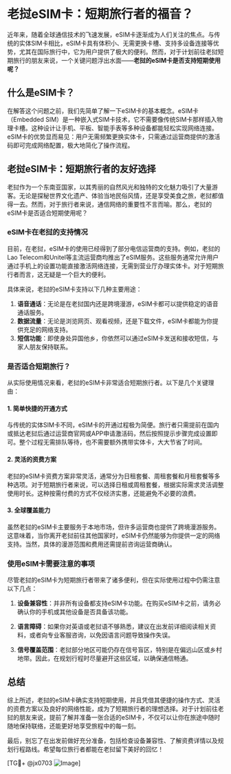 # 老挝eSIM卡：短期旅行者的福音？

近年来，随着全球通信技术的飞速发展，eSIM卡逐渐成为人们关注的焦点。与传统的实体SIM卡相比，eSIM卡具有体积小、无需更换卡槽、支持多设备连接等优势，尤其在国际旅行中，它为用户提供了极大的便利。然而，对于计划前往老挝短期旅行的朋友来说，一个关键问题浮出水面——**老挝的eSIM卡是否支持短期使用呢？**

## 什么是eSIM卡？

在解答这个问题之前，我们先简单了解一下eSIM卡的基本概念。eSIM卡（Embedded SIM）是一种嵌入式SIM卡技术，它不需要像传统SIM卡那样插入物理卡槽。这种设计让手机、平板、智能手表等多种设备都能轻松实现网络连接。eSIM卡的优势显而易见：用户无需频繁更换实体卡，只需通过运营商提供的激活码即可完成网络配置，极大地简化了操作流程。

## 老挝eSIM卡：短期旅行者的友好选择

老挝作为一个东南亚国家，以其秀丽的自然风光和独特的文化魅力吸引了大量游客。无论是探秘世界文化遗产、体验当地民俗风情，还是享受美食之旅，老挝都值得一去。然而，对于旅行者来说，通信网络的重要性不言而喻。那么，老挝的eSIM卡是否适合短期使用呢？

### eSIM卡在老挝的支持情况

目前，在老挝，eSIM卡的使用已经得到了部分电信运营商的支持。例如，老挝的Lao Telecom和Unitel等主流运营商均推出了eSIM服务。这些服务通常允许用户通过手机上的设置功能直接激活网络连接，无需到营业厅办理实体卡。对于短期旅行者而言，这无疑是一个巨大的便利。

具体来说，老挝的eSIM卡支持以下几种主要用途：

1. **语音通话**：无论是在老挝国内还是跨境漫游，eSIM卡都可以提供稳定的语音通话服务。
2. **数据流量**：无论是浏览网页、观看视频，还是下载文件，eSIM卡都能为你提供充足的网络支持。
3. **短信功能**：即使身处异国他乡，你依然可以通过eSIM卡发送和接收短信，与家人朋友保持联系。

### 是否适合短期旅行？

从实际使用情况来看，老挝的eSIM卡非常适合短期旅行者。以下是几个关键理由：

#### 1. 简单快捷的开通方式

与传统的实体SIM卡不同，eSIM卡的开通过程极为简便。旅行者只需提前在国内或抵达老挝后通过运营商官网或APP申请激活码，然后按照提示步骤完成设置即可。整个过程无需排队等待，也不需要额外携带实体卡，大大节省了时间。

#### 2. 灵活的资费方案

老挝的eSIM卡资费方案非常灵活，通常分为日租套餐、周租套餐和月租套餐等多种选项。对于短期旅行者来说，可以选择日租或周租套餐，根据实际需求灵活调整使用时长。这种按需付费的方式不仅经济实惠，还能避免不必要的浪费。

#### 3. 全球覆盖能力

虽然老挝的eSIM卡主要服务于本地市场，但许多运营商也提供了跨境漫游服务。这意味着，当你离开老挝前往其他国家时，eSIM卡仍然能够为你提供一定的网络支持。当然，具体的漫游范围和费用还需提前咨询运营商确认。

### 使用eSIM卡需要注意的事项

尽管老挝的eSIM卡为短期旅行者带来了诸多便利，但在实际使用过程中仍需注意以下几点：

1. **设备兼容性**：并非所有设备都支持eSIM卡功能。在购买eSIM卡之前，请务必确认你的手机或其他设备是否具备该功能。
   
2. **语言障碍**：如果你对英语或老挝语不够熟悉，建议在出发前详细阅读相关资料，或者向专业客服咨询，以免因语言问题导致操作失误。

3. **信号覆盖范围**：老挝部分地区可能仍存在信号盲区，特别是在偏远山区或乡村地带。因此，在规划行程时尽量避开这些区域，以确保通信畅通。

## 总结

综上所述，老挝的eSIM卡确实支持短期使用，并且凭借其便捷的操作方式、灵活的资费方案以及良好的网络性能，成为了短期旅行者的理想选择。对于计划前往老挝的朋友来说，提前了解并准备一张合适的eSIM卡，不仅可以让你在旅途中随时随地保持联络，还能更好地享受旅程中的每一刻。

最后，别忘了在出发前做好充分准备，包括检查设备兼容性、了解资费详情以及规划行程路线。希望每位旅行者都能在老挝留下美好的回忆！

[TG💪+ @jx0703 ![Image](https://github.com/user-attachments/assets/dbca1d08-cadb-493c-b0ec-ad6f7a83f270)]